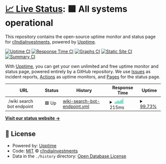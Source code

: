 # [📈 Live Status](https://indiainvestments.github.io/uptimes): <!--live status--> **🟩 All systems operational**

This repository contains the open-source uptime monitor and status page for [r/IndiaInvestments](https://reddit.com/r/IndiaInvestments), powered by [Upptime](https://github.com/upptime/upptime).

[![Uptime CI](https://github.com/indiainvestments/uptimes/workflows/Uptime%20CI/badge.svg)](https://github.com/indiainvestments/uptimes/actions?query=workflow%3A%22Uptime+CI%22)
[![Response Time CI](https://github.com/indiainvestments/uptimes/workflows/Response%20Time%20CI/badge.svg)](https://github.com/indiainvestments/uptimes/actions?query=workflow%3A%22Response+Time+CI%22)
[![Graphs CI](https://github.com/indiainvestments/uptimes/workflows/Graphs%20CI/badge.svg)](https://github.com/indiainvestments/uptimes/actions?query=workflow%3A%22Graphs+CI%22)
[![Static Site CI](https://github.com/indiainvestments/uptimes/workflows/Static%20Site%20CI/badge.svg)](https://github.com/indiainvestments/uptimes/actions?query=workflow%3A%22Static+Site+CI%22)
[![Summary CI](https://github.com/indiainvestments/uptimes/workflows/Summary%20CI/badge.svg)](https://github.com/indiainvestments/uptimes/actions?query=workflow%3A%22Summary+CI%22)

With [Upptime](https://upptime.js.org), you can get your own unlimited and free uptime monitor and status page, powered entirely by a GitHub repository. We use [Issues](https://github.com/indiainvestments/uptimes/issues) as incident reports, [Actions](https://github.com/indiainvestments/uptimes/actions) as uptime monitors, and [Pages](https://indiainvestments.github.io/uptimes) for the status page.

<!--start: status pages-->
<!-- This summary is generated by Upptime (https://github.com/upptime/upptime) -->
<!-- Do not edit this manually, your changes will be overwritten -->
<!-- prettier-ignore -->
| URL | Status | History | Response Time | Uptime |
| --- | ------ | ------- | ------------- | ------ |
| <img alt="" src="https://favicons.githubusercontent.com/null" height="13"> /wiki search bot endpoint | 🟩 Up | [wiki-search-bot-endpoint.yml](https://github.com/indiainvestments/uptimes/commits/HEAD/history/wiki-search-bot-endpoint.yml) | <details><summary><img alt="Response time graph" src="./graphs/wiki-search-bot-endpoint/response-time-week.png" height="20"> 215ms</summary><br><a href="https://indiainvestments.github.io/uptimes/history/wiki-search-bot-endpoint"><img alt="Response time 200" src="https://img.shields.io/endpoint?url=https%3A%2F%2Fraw.githubusercontent.com%2Findiainvestments%2Fuptimes%2FHEAD%2Fapi%2Fwiki-search-bot-endpoint%2Fresponse-time.json"></a><br><a href="https://indiainvestments.github.io/uptimes/history/wiki-search-bot-endpoint"><img alt="24-hour response time 353" src="https://img.shields.io/endpoint?url=https%3A%2F%2Fraw.githubusercontent.com%2Findiainvestments%2Fuptimes%2FHEAD%2Fapi%2Fwiki-search-bot-endpoint%2Fresponse-time-day.json"></a><br><a href="https://indiainvestments.github.io/uptimes/history/wiki-search-bot-endpoint"><img alt="7-day response time 215" src="https://img.shields.io/endpoint?url=https%3A%2F%2Fraw.githubusercontent.com%2Findiainvestments%2Fuptimes%2FHEAD%2Fapi%2Fwiki-search-bot-endpoint%2Fresponse-time-week.json"></a><br><a href="https://indiainvestments.github.io/uptimes/history/wiki-search-bot-endpoint"><img alt="30-day response time 190" src="https://img.shields.io/endpoint?url=https%3A%2F%2Fraw.githubusercontent.com%2Findiainvestments%2Fuptimes%2FHEAD%2Fapi%2Fwiki-search-bot-endpoint%2Fresponse-time-month.json"></a><br><a href="https://indiainvestments.github.io/uptimes/history/wiki-search-bot-endpoint"><img alt="1-year response time 200" src="https://img.shields.io/endpoint?url=https%3A%2F%2Fraw.githubusercontent.com%2Findiainvestments%2Fuptimes%2FHEAD%2Fapi%2Fwiki-search-bot-endpoint%2Fresponse-time-year.json"></a></details> | <details><summary><a href="https://indiainvestments.github.io/uptimes/history/wiki-search-bot-endpoint">99.73%</a></summary><a href="https://indiainvestments.github.io/uptimes/history/wiki-search-bot-endpoint"><img alt="All-time uptime 99.87%" src="https://img.shields.io/endpoint?url=https%3A%2F%2Fraw.githubusercontent.com%2Findiainvestments%2Fuptimes%2FHEAD%2Fapi%2Fwiki-search-bot-endpoint%2Fuptime.json"></a><br><a href="https://indiainvestments.github.io/uptimes/history/wiki-search-bot-endpoint"><img alt="24-hour uptime 98.10%" src="https://img.shields.io/endpoint?url=https%3A%2F%2Fraw.githubusercontent.com%2Findiainvestments%2Fuptimes%2FHEAD%2Fapi%2Fwiki-search-bot-endpoint%2Fuptime-day.json"></a><br><a href="https://indiainvestments.github.io/uptimes/history/wiki-search-bot-endpoint"><img alt="7-day uptime 99.73%" src="https://img.shields.io/endpoint?url=https%3A%2F%2Fraw.githubusercontent.com%2Findiainvestments%2Fuptimes%2FHEAD%2Fapi%2Fwiki-search-bot-endpoint%2Fuptime-week.json"></a><br><a href="https://indiainvestments.github.io/uptimes/history/wiki-search-bot-endpoint"><img alt="30-day uptime 99.87%" src="https://img.shields.io/endpoint?url=https%3A%2F%2Fraw.githubusercontent.com%2Findiainvestments%2Fuptimes%2FHEAD%2Fapi%2Fwiki-search-bot-endpoint%2Fuptime-month.json"></a><br><a href="https://indiainvestments.github.io/uptimes/history/wiki-search-bot-endpoint"><img alt="1-year uptime 99.87%" src="https://img.shields.io/endpoint?url=https%3A%2F%2Fraw.githubusercontent.com%2Findiainvestments%2Fuptimes%2FHEAD%2Fapi%2Fwiki-search-bot-endpoint%2Fuptime-year.json"></a></details>

<!--end: status pages-->

[**Visit our status website →**](https://indiainvestments.github.io/uptimes)

## 📄 License

- Powered by: [Upptime](https://github.com/upptime/upptime)
- Code: [MIT](./LICENSE) © [r/IndiaInvestments](https://reddit.com/r/IndiaInvestments)
- Data in the `./history` directory: [Open Database License](https://opendatacommons.org/licenses/odbl/1-0/)
